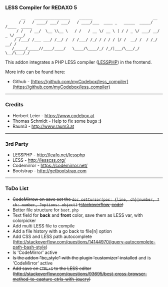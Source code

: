 ### LESS Compiler for REDAXO 5 ###

```
       __    ________________    ______                           __
      / /   / ____/ ___/ ___/   / ____/___  ____ _   _____  _____/ /____  _____
     / /   / __/  \__ \\__ \   / /   / __ \/ __ \ | / / _ \/ ___/ __/ _ \/ ___/
    / /___/ /___ ___/ /__/ /  / /___/ /_/ / / / / |/ /  __/ /  / /_/  __/ /
   /_____/_____//____/____/   \____/\____/_/ /_/|___/\___/_/   \__/\___/_/

```

This addon integrates a PHP LESS compiler ([LESSPHP](https://www.codebox.at)) in the frontend.

More info can be found here:
* Github - [https://github.com/myCodebox/less_compiler](https://github.com/myCodebox/less_compiler)

---

### Credits

* Herbert Leier - https://www.codebox.at
* Thomas Schmidt - Help to fix some bugs **:)**
* Raum3 - http://www.raum3.at

---

### 3rd Party

* LESSPHP - http://leafo.net/lessphp
* LESS - http://lesscss.org/
* Codemirror - https://codemirror.net/
* Bootstrap - http://getbootstrap.com

---

### ToDo List

- ~~CodeMirrow on save set the `doc.setCursor(pos: {line, ch}|number, ?ch: number, ?options: object)` ([stackoverflow](https://mikethedj4.github.io/kodeWeave/editor/#b9a99b76536392cb5ec5004bc37b8fcc), [code](https://mikethedj4.github.io/kodeWeave/editor/#b9a99b76536392cb5ec5004bc37b8fcc))~~
- Better file structure for ``boot.php``
- Text field for **back** and **front** color, save them as LESS var, with colorpicker
- Add multi LESS file to compile
- Add a file history with a go back to file[n] option
- Add CSS and LESS path autocomplete (http://stackoverflow.com/questions/14144970/jquery-autocomplete-path-bash-style)
- Is 'CodeMirror' active
- ~~Is the addon "be_style" with the plugin 'customizer' installed~~ and is 'CodeMirror' active
- ~~Add save on `CTRL+S` to the LESS editor (http://stackoverflow.com/questions/93695/best-cross-browser-method-to-capture-ctrls-with-jquery)~~
